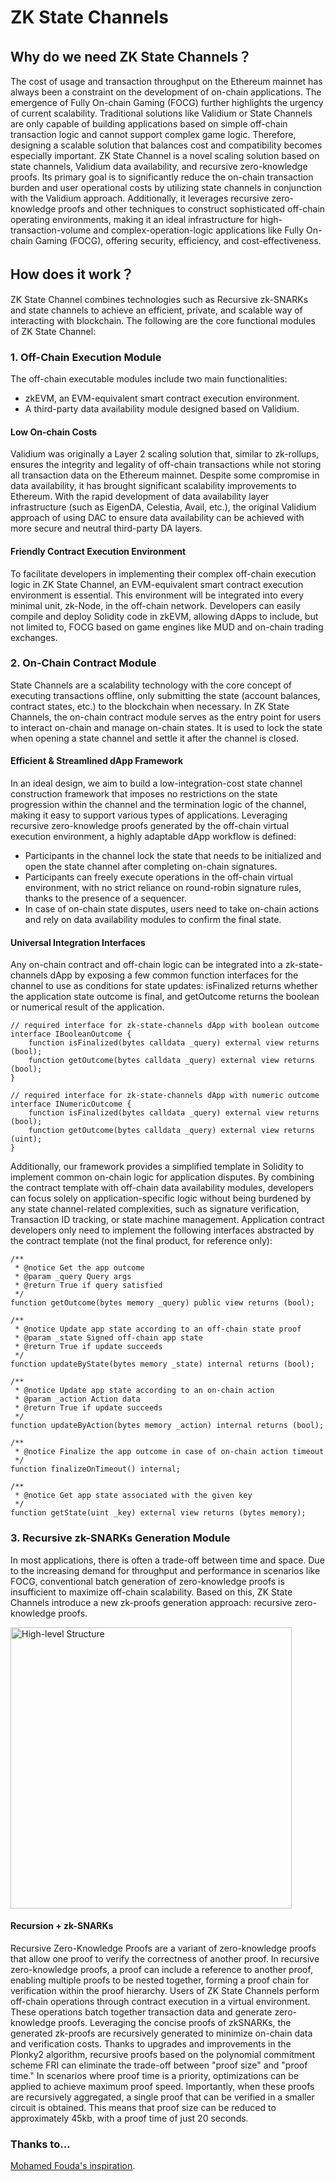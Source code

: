 # ZK State Channels
## Why do we need ZK State Channels？
The cost of usage and transaction throughput on the Ethereum mainnet has always been a constraint on the development of on-chain applications. The emergence of Fully On-chain Gaming (FOCG) further highlights the urgency of current scalability. Traditional solutions like Validium or State Channels are only capable of building applications based on simple off-chain transaction logic and cannot support complex game logic. Therefore, designing a scalable solution that balances cost and compatibility becomes especially important.
ZK State Channel is a novel scaling solution based on state channels, Validium data availability, and recursive zero-knowledge proofs. Its primary goal is to significantly reduce the on-chain transaction burden and user operational costs by utilizing state channels in conjunction with the Validium approach. Additionally, it leverages recursive zero-knowledge proofs and other techniques to construct sophisticated off-chain operating environments, making it an ideal infrastructure for high-transaction-volume and complex-operation-logic applications like Fully On-chain Gaming (FOCG), offering security, efficiency, and cost-effectiveness.
## How does it work？
ZK State Channel combines technologies such as Recursive zk-SNARKs and state channels to achieve an efficient, private, and scalable way of interacting with blockchain. The following are the core functional modules of ZK State Channel:
### 1. Off-Chain Execution Module
The off-chain executable modules include two main functionalities:
- zkEVM, an EVM-equivalent smart contract execution environment.
- A third-party data availability module designed based on Validium.
#### Low On-chain Costs
Validium was originally a Layer 2 scaling solution that, similar to zk-rollups, ensures the integrity and legality of off-chain transactions while not storing all transaction data on the Ethereum mainnet. Despite some compromise in data availability, it has brought significant scalability improvements to Ethereum. With the rapid development of data availability layer infrastructure (such as EigenDA, Celestia, Avail, etc.), the original Validium approach of using DAC to ensure data availability can be achieved with more secure and neutral third-party DA layers.
#### Friendly Contract Execution Environment
To facilitate developers in implementing their complex off-chain execution logic in ZK State Channel, an EVM-equivalent smart contract execution environment is essential. This environment will be integrated into every minimal unit, zk-Node, in the off-chain network. Developers can easily compile and deploy Solidity code in zkEVM, allowing dApps to include, but not limited to, FOCG based on game engines like MUD and on-chain trading exchanges.
### 2. On-Chain Contract Module
State Channels are a scalability technology with the core concept of executing transactions offline, only submitting the state (account balances, contract states, etc.) to the blockchain when necessary. In ZK State Channels, the on-chain contract module serves as the entry point for users to interact on-chain and manage on-chain states. It is used to lock the state when opening a state channel and settle it after the channel is closed.
#### Efficient & Streamlined dApp Framework
In an ideal design, we aim to build a low-integration-cost state channel construction framework that imposes no restrictions on the state progression within the channel and the termination logic of the channel, making it easy to support various types of applications. Leveraging recursive zero-knowledge proofs generated by the off-chain virtual execution environment, a highly adaptable dApp workflow is defined:
- Participants in the channel lock the state that needs to be initialized and open the state channel after completing on-chain signatures.
- Participants can freely execute operations in the off-chain virtual environment, with no strict reliance on round-robin signature rules, thanks to the presence of a sequencer.
- In case of on-chain state disputes, users need to take on-chain actions and rely on data availability modules to confirm the final state.
#### Universal Integration Interfaces
Any on-chain contract and off-chain logic can be integrated into a zk-state-channels dApp by exposing a few common function interfaces for the channel to use as conditions for state updates: isFinalized returns whether the application state outcome is final, and getOutcome returns the boolean or numerical result of the application.
```Solidity
// required interface for zk-state-channels dApp with boolean outcome
interface IBooleanOutcome {
    function isFinalized(bytes calldata _query) external view returns (bool);
    function getOutcome(bytes calldata _query) external view returns (bool);
}

// required interface for zk-state-channels dApp with numeric outcome
interface INumericOutcome {
    function isFinalized(bytes calldata _query) external view returns (bool);
    function getOutcome(bytes calldata _query) external view returns (uint);
}
```
Additionally, our framework provides a simplified template in Solidity to implement common on-chain logic for application disputes. By combining the contract template with off-chain data availability modules, developers can focus solely on application-specific logic without being burdened by any state channel-related complexities, such as signature verification, Transaction ID tracking, or state machine management.
Application contract developers only need to implement the following interfaces abstracted by the contract template (not the final product, for reference only):
```Solidity
/** 
 * @notice Get the app outcome 
 * @param _query Query args 
 * @return True if query satisfied 
 */
function getOutcome(bytes memory _query) public view returns (bool);

/** 
 * @notice Update app state according to an off-chain state proof 
 * @param _state Signed off-chain app state 
 * @return True if update succeeds 
 */
function updateByState(bytes memory _state) internal returns (bool);

/** 
 * @notice Update app state according to an on-chain action 
 * @param _action Action data 
 * @return True if update succeeds 
 */
function updateByAction(bytes memory _action) internal returns (bool);

/** 
 * @notice Finalize the app outcome in case of on-chain action timeout 
 */
function finalizeOnTimeout() internal;

/** 
 * @notice Get app state associated with the given key 
 */
function getState(uint _key) external view returns (bytes memory);
```
### 3. Recursive zk-SNARKs Generation Module
In most applications, there is often a trade-off between time and space. Due to the increasing demand for throughput and performance in scenarios like FOCG, conventional batch generation of zero-knowledge proofs is insufficient to maximize off-chain scalability. Based on this, ZK State Channels introduce a new zk-proofs generation approach: recursive zero-knowledge proofs.

<img src="https://github.com/zk-state-channel/zksc-poc/blob/main/zksc_pic_1.png" alt="High-level Structure" width="450" height="auto">

#### Recursion + zk-SNARKs
Recursive Zero-Knowledge Proofs are a variant of zero-knowledge proofs that allow one proof to verify the correctness of another proof. In recursive zero-knowledge proofs, a proof can include a reference to another proof, enabling multiple proofs to be nested together, forming a proof chain for verification within the proof hierarchy.
Users of ZK State Channels perform off-chain operations through contract execution in a virtual environment. These operations batch together transaction data and generate zero-knowledge proofs. Leveraging the concise proofs of zkSNARKs, the generated zk-proofs are recursively generated to minimize on-chain data and verification costs.
Thanks to upgrades and improvements in the Plonky2 algorithm, recursive proofs based on the polynomial commitment scheme FRI can eliminate the trade-off between "proof size" and "proof time." In scenarios where proof time is a priority, optimizations can be applied to achieve maximum proof speed. Importantly, when these proofs are recursively aggregated, a single proof that can be verified in a smaller circuit is obtained. This means that proof size can be reduced to approximately 45kb, with a proof time of just 20 seconds.

### Thanks to...
[Mohamed Fouda's inspiration](https://twitter.com/mohamedffouda/status/1712193022085992456?s=61&t=z6gv2VZ59wUiwkf41xNwcQ). 
